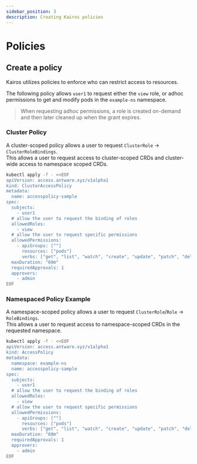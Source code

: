 ```yaml
---
sidebar_position: 3
description: Creating Kairos policies
---
```


# Policies

## Create a policy

Kairos utilizes policies to enforce who can restrict access to resources.

The following policy allows `user1` to request either the `view` role, or adhoc permissions to get and modify pods in the `example-ns` namespace.

> When requesting adhoc permissions, a role is created on-demand and then later cleaned up when the grant expires.

### Cluster Policy

A cluster-scoped policy allows a user to request `ClusterRole` &rarr; `ClusterRoleBindings`.  
This allows a user to request access to cluster-scoped CRDs and cluster-wide access to namespace scoped CRDs.

```sh
kubectl apply -f - <<EOF
apiVersion: access.antware.xyz/v1alpha1
kind: ClusterAccessPolicy
metadata:
  name: accesspolicy-sample
spec:
  subjects:
    - user1
  # allow the user to request the binding of roles
  allowedRoles:
    - view
  # allow the user to request specific permissions
  allowedPermissions:
    - apiGroups: [""]
      resources: ["pods"]
      verbs: ["get", "list", "watch", "create", "update", "patch", "delete"]
  maxDuration: "60m"
  requiredApprovals: 1
  approvers:
    - admin
EOF
```

### Namespaced Policy Example

A namespace-scoped policy allows a user to request `ClusterRole`/`Role` &rarr; `RoleBindings`.  
This allows a user to request access to namespace-scoped CRDs in the requested namespace.

```sh
kubectl apply -f - <<EOF
apiVersion: access.antware.xyz/v1alpha1
kind: AccessPolicy
metadata:
  namespace: example-ns
  name: accesspolicy-sample
spec:
  subjects:
    - user1
  # allow the user to request the binding of roles
  allowedRoles:
    - view
  # allow the user to request specific permissions
  allowedPermissions:
    - apiGroups: [""]
      resources: ["pods"]
      verbs: ["get", "list", "watch", "create", "update", "patch", "delete"]
  maxDuration: "60m"
  requiredApprovals: 1
  approvers:
    - admin
EOF
```